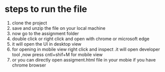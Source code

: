 # steps to run the file


1. clone the project
2. save and unzip the file on your local machine
3. now go to the assignment folder
4. double click or right click and open with chrome or microsoft edge
5. it will open the UI in desktop view
6. for opening in mobile view right click and inspect .it will open developer tool ,now press cntl+shif+M for mobile view
7. or you can directly open assigment.html file in your mobie if you have chrome browser
